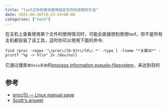 ```yaml
---
title: "lsof之外的查询使用指定文件的进程的方法"
date: 2021-08-30T19:23:13+08:00
categories: ["tech"]
---
```


在主机上查看使用某个文件的使用情况时，可能会直接想到使用lsof，但不是所有主机都安装了该工具，这时你可以使用下面的命令:

```
find /proc -regex '\/proc\/[0-9]+\/fd\/.*' -type l -lname "*关键词*" -printf "%p -> %l\n" 2> /dev/null
```

它通过搜索`类Unix系统`的[process information pseudo-filesystem](https://man7.org/linux/man-pages/man5/proc.5.html)，来达到目的

## 参考

- [proc(5) — Linux manual page](https://man7.org/linux/man-pages/man5/proc.5.html)
- [Scott's answer](https://superuser.com/a/1146181)
